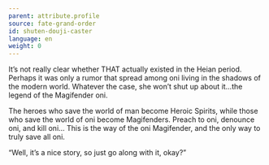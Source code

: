 ```yaml
---
parent: attribute.profile
source: fate-grand-order
id: shuten-douji-caster
language: en
weight: 0
---
```


It’s not really clear whether THAT actually existed in the Heian period. Perhaps it was only a rumor that spread among oni living in the shadows of the modern world. Whatever the case, she won’t shut up about it…the legend of the Magifender oni.

The heroes who save the world of man become Heroic Spirits, while those who save the world of oni become Magifenders. Preach to oni, denounce oni, and kill oni… This is the way of the oni Magifender, and the only way to truly save all oni.

“Well, it’s a nice story, so just go along with it, okay?”

